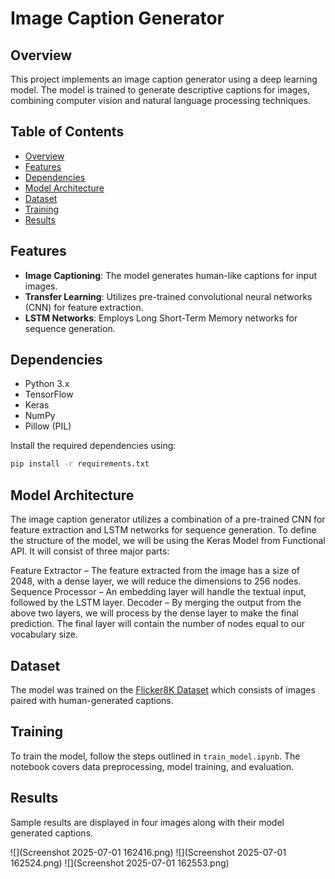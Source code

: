 # Image Caption Generator

## Overview

This project implements an image caption generator using a deep learning model. The model is trained to generate descriptive captions for images, combining computer vision and natural language processing techniques.

## Table of Contents

- [Overview](#overview)
- [Features](#features)
- [Dependencies](#dependencies)
- [Model Architecture](#model-architecture)
- [Dataset](#dataset)
- [Training](#training)
- [Results](#results)

## Features

- **Image Captioning**: The model generates human-like captions for input images.
- **Transfer Learning**: Utilizes pre-trained convolutional neural networks (CNN) for feature extraction.
- **LSTM Networks**: Employs Long Short-Term Memory networks for sequence generation.

## Dependencies

- Python 3.x
- TensorFlow
- Keras
- NumPy
- Pillow (PIL)

Install the required dependencies using:

```bash
pip install -r requirements.txt
```

## Model Architecture

The image caption generator utilizes a combination of a pre-trained CNN for feature extraction and LSTM networks for sequence generation.
To define the structure of the model, we will be using the Keras Model from Functional API. It will consist of three major parts:

Feature Extractor – The feature extracted from the image has a size of 2048, with a dense layer, we will reduce the dimensions to 256 nodes.
Sequence Processor – An embedding layer will handle the textual input, followed by the LSTM layer.
Decoder – By merging the output from the above two layers, we will process by the dense layer to make the final prediction. The final layer will contain the number of nodes equal to our vocabulary size.


## Dataset

The model was trained on the [Flicker8K Dataset](#) which consists of images paired with human-generated captions.

## Training

To train the model, follow the steps outlined in `train_model.ipynb`. The notebook covers data preprocessing, model training, and evaluation.

## Results

Sample results are displayed in four images along with their model generated captions.

![](Screenshot 2025-07-01 162416.png)
![](Screenshot 2025-07-01 162524.png)
![](Screenshot 2025-07-01 162553.png)
